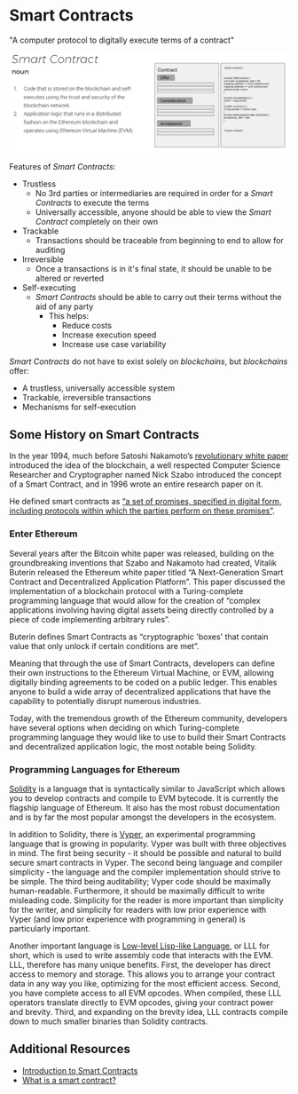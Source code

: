 # Smart Contracts

"A computer protocol to digitally execute terms of a contract"

![Smart Contract](./images/smart-contract.png)

Features of _Smart Contracts_:

- Trustless
    - No 3rd parties or intermediaries are required in order for a _Smart Contracts_ to execute the terms
    - Universally accessible, anyone should be able to view the _Smart Contract_ completely on their own
- Trackable
    - Transactions should be traceable from beginning to end to allow for auditing
- Irreversible
    - Once a transactions is in it's final state, it should be unable to be altered or reverted
- Self-executing
    - _Smart Contracts_ should be able to carry out their terms without the aid of any party
        - This helps:
            - Reduce costs
            - Increase execution speed
            - Increase use case variability

_Smart Contracts_ do not have to exist solely on _blockchains_, but _blockchains_ offer:

- A trustless, universally accessible system
- Trackable, irreversible transactions
- Mechanisms for self-execution

## Some History on Smart Contracts

In the year 1994, much before Satoshi Nakamoto’s [revolutionary white paper](https://bitcoin.org/bitcoin.pdf) introduced the idea of the blockchain, a well respected Computer Science Researcher and Cryptographer named Nick Szabo introduced the concept of a Smart Contract, and in 1996 wrote an entire research paper on it. 

He defined smart contracts as [“a set of promises, specified in digital form, including protocols within which the parties perform on these promises”](https://github.com/ethereum/wiki/wiki/White-Paper).

### Enter Ethereum

Several years after the Bitcoin white paper was released, building on the groundbreaking inventions that Szabo and Nakamoto had created, Vitalik Buterin released the Ethereum white paper titled “A Next-Generation Smart Contract and Decentralized Application Platform”. This paper discussed the implementation of a blockchain protocol with a Turing-complete programming language that would allow for the creation of “complex applications involving having digital assets being directly controlled by a piece of code implementing arbitrary rules”.

Buterin defines Smart Contracts as “cryptographic 'boxes' that contain value that only unlock if certain conditions are met”. 

Meaning that through the use of Smart Contracts, developers can define their own instructions to the Ethereum Virtual Machine, or EVM, allowing digitally binding agreements to be coded on a public ledger. This enables anyone to build a wide array of decentralized applications that have the capability to potentially disrupt numerous industries.

Today, with the tremendous growth of the Ethereum community, developers have several options when deciding on which Turing-complete programming language they would like to use to build their Smart Contracts and decentralized application logic, the most notable being Solidity.

### Programming Languages for Ethereum

[Solidity](https://solidity.readthedocs.io/en/latest/) is a language that is syntactically similar to JavaScript which allows you to develop contracts and compile to EVM bytecode. It is currently the flagship language of Ethereum. It also has the most robust documentation and is by far the most popular amongst the developers in the ecosystem.

In addition to Solidity, there is [Vyper](https://vyper.readthedocs.io/en/latest/), an experimental programming language that is growing in popularity. Vyper was built with three objectives in mind. The first being security - it should be possible and natural to build secure smart contracts in Vyper. The second being language and compiler simplicity - the language and the compiler implementation should strive to be simple. The third being auditability; Vyper code should be maximally human-readable. Furthermore, it should be maximally difficult to write misleading code. Simplicity for the reader is more important than simplicity for the writer, and simplicity for readers with low prior experience with Vyper (and low prior experience with programming in general) is particularly important.

Another important language is [Low-level Lisp-like Language](https://lll-docs.readthedocs.io/en/latest/), or LLL for short, which is used to write assembly code that interacts with the EVM. LLL, therefore has many unique benefits. First, the developer has direct access to memory and storage. This allows you to arrange your contract data in any way you like, optimizing for the most efficient access. Second, you have complete access to all EVM opcodes. When compiled, these LLL operators translate directly to EVM opcodes, giving your contract power and brevity. Third, and expanding on the brevity idea, LLL contracts compile down to much smaller binaries than Solidity contracts. 

## Additional Resources

- [Introduction to Smart Contracts](https://solidity.readthedocs.io/en/develop/introduction-to-smart-contracts.html#)
- [What is a smart contract?](https://blog.tokenfoundry.com/what-is-a-smart-contract/)
